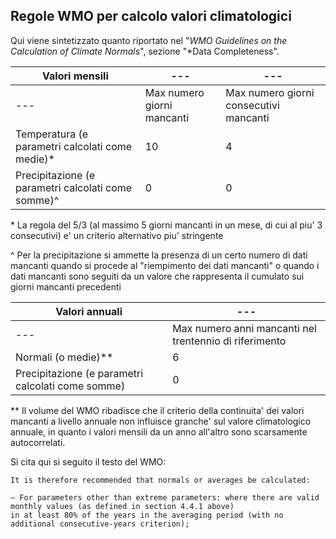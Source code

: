 ## Regole WMO per calcolo valori climatologici

Qui viene sintetizzato quanto riportato nel "*WMO Guidelines on the Calculation of Climate Normals*", sezione "*Data Completeness".

| Valori mensili | --- | --- | 
| --- | --- | --- |
| --- | Max numero giorni mancanti | Max numero giorni consecutivi mancanti |
| Temperatura (e parametri calcolati come medie)* | 10 | 4 |
| Precipitazione (e parametri calcolati come somme)^ | 0 | 0 |

\* La regola del 5/3 (al massimo 5 giorni mancanti in un mese, di cui al piu' 3 consecutivi) e' un criterio alternativo piu' stringente

\^ Per la precipitazione si ammette la presenza di un certo numero di dati mancanti quando si procede al "riempimento dei dati mancanti" o quando i dati mancanti sono seguiti da un valore che rappresenta il cumulato sui giorni mancanti precedenti


| Valori annuali | --- |
| --- | --- |
| --- | Max numero anni mancanti nel trentennio di riferimento | Max numero anni mancanti consecutivi nel trentennio di riferimento |
| Normali (o medie)** | 6 | 2 |
| Precipitazione (e parametri calcolati come somme) | 0 | 0 |

\** Il volume del WMO ribadisce che il criterio della continuita' dei valori mancanti a livello annuale non influisce granche' sul valore climatologico annuale, in 
quanto i valori mensili da un anno all'altro sono scarsamente autocorrelati.

Si cita qui si seguito il testo del WMO:

```
It is therefore recommended that normals or averages be calculated:

– For parameters other than extreme parameters: where there are valid monthly values (as defined in section 4.4.1 above) 
in at least 80% of the years in the averaging period (with no additional consecutive-years criterion);
```
